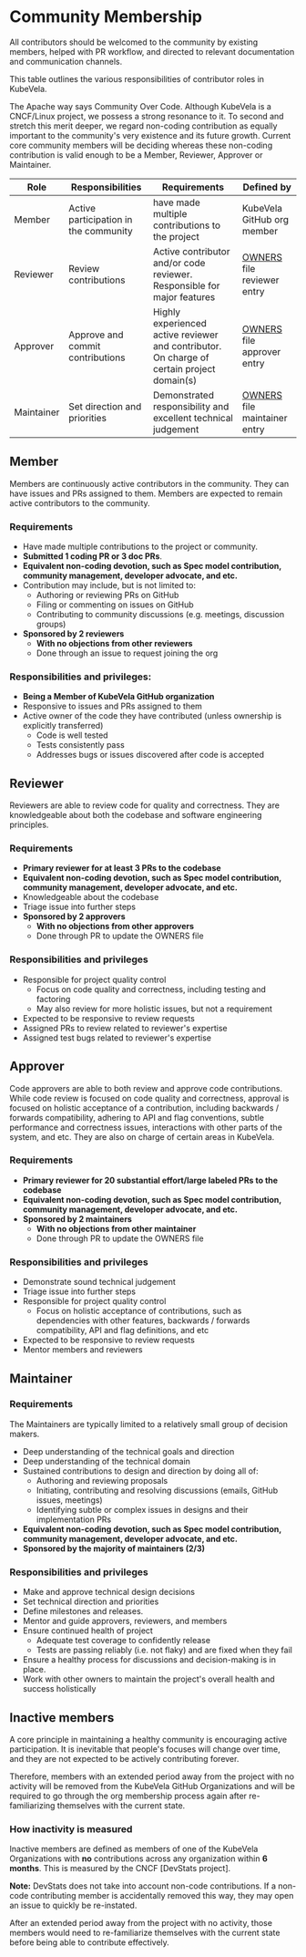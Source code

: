 # Community Membership

All contributors should be welcomed to the community by existing members, helped with PR workflow, and directed to relevant documentation and communication channels.

This table outlines the various responsibilities of contributor roles in KubeVela.

The Apache way says Community Over Code. Although KubeVela is a CNCF/Linux project, we possess a strong resonance to it. To second and stretch this merit deeper, we regard non-coding contribution as equally important to the community's very existence and its future growth. Current core community members will be deciding whereas these non-coding contribution is valid enough to be a Member, Reviewer, Approver or Maintainer.

| Role | Responsibilities | Requirements | Defined by |
| -----| ---------------- | ------------ | -------|
| Member | Active participation in the community | have made multiple contributions to the project | KubeVela GitHub org member|
| Reviewer | Review contributions |  Active contributor and/or code reviewer. Responsible for major features | [OWNERS](./OWNERS.md#reviewers) file reviewer entry |
| Approver | Approve and commit contributions | Highly experienced active reviewer and contributor. On charge of certain project domain(s) | [OWNERS](./OWNERS.md#approvers) file approver entry|
| Maintainer | Set direction and priorities | Demonstrated responsibility and excellent technical judgement | [OWNERS](./OWNERS.md#maintainers) file maintainer entry |

## Member
Members are continuously active contributors in the community. They can have issues and PRs assigned to them. Members are expected to remain active contributors to the community.

### Requirements
- Have made multiple contributions to the project or community.
- **Submitted 1 coding PR or 3 doc PRs**.
- **Equivalent non-coding devotion, such as Spec model contribution, community management, developer advocate, and etc.**
- Contribution may include, but is not limited to:
   - Authoring or reviewing PRs on GitHub
   - Filing or commenting on issues on GitHub
   - Contributing to community discussions (e.g. meetings, discussion groups)
- **Sponsored by 2 reviewers**
   - **With no objections from other reviewers**
   - Done through an issue to request joining the org

### Responsibilities and privileges:
- **Being a Member of KubeVela GitHub organization**
- Responsive to issues and PRs assigned to them
- Active owner of the code they have contributed (unless ownership is explicitly transferred)
   - Code is well tested
   - Tests consistently pass
   - Addresses bugs or issues discovered after code is accepted

## Reviewer
Reviewers are able to review code for quality and correctness. They are knowledgeable about both the codebase and software engineering principles.
### Requirements
- **Primary reviewer for at least 3 PRs to the codebase**
- **Equivalent non-coding devotion, such as Spec model contribution, community management, developer advocate, and etc.**
- Knowledgeable about the codebase
- Triage issue into further steps
- **Sponsored by 2 approvers**
   - **With no objections from other approvers**
   - Done through PR to update the OWNERS file

### Responsibilities and privileges
- Responsible for project quality control
   - Focus on code quality and correctness, including testing and factoring
   - May also review for more holistic issues, but not a requirement
- Expected to be responsive to review requests
- Assigned PRs to review related to reviewer's expertise 
- Assigned test bugs related to reviewer's expertise

## Approver
Code approvers are able to both review and approve code contributions. While code review is focused on code quality and correctness, approval is focused on holistic acceptance of a contribution, including backwards / forwards compatibility, adhering to API and flag conventions, subtle performance and correctness issues, interactions with other parts of the system, and etc.
They are also on charge of certain areas in KubeVela.

### Requirements
- **Primary reviewer for 20 substantial effort/large labeled PRs to the codebase**
- **Equivalent non-coding devotion, such as Spec model contribution, community management, developer advocate, and etc.**
- **Sponsored by 2 maintainers**
   - **With no objections from other maintainer**
   - Done through PR to update the OWNERS file

### Responsibilities and privileges
- Demonstrate sound technical judgement
- Triage issue into further steps
- Responsible for project quality control
   - Focus on holistic acceptance of contributions, such as dependencies with other features, backwards / forwards compatibility, API and flag definitions, and etc
- Expected to be responsive to review requests
- Mentor members and reviewers

## Maintainer
### Requirements
The Maintainers are typically limited to a relatively small group of decision makers.
- Deep understanding of the technical goals and direction
- Deep understanding of the technical domain
- Sustained contributions to design and direction by doing all of:
   - Authoring and reviewing proposals
   - Initiating, contributing and resolving discussions (emails, GitHub issues, meetings)
   - Identifying subtle or complex issues in designs and their implementation PRs
- **Equivalent non-coding devotion, such as Spec model contribution, community management, developer advocate, and etc.**
- **Sponsored by the majority of maintainers (2/3)**

### Responsibilities and privileges
- Make and approve technical design decisions
- Set technical direction and priorities
- Define milestones and releases.
- Mentor and guide approvers, reviewers, and members
- Ensure continued health of project
   - Adequate test coverage to confidently release
   - Tests are passing reliably (i.e. not flaky) and are fixed when they fail
- Ensure a healthy process for discussions and decision-making is in place.
- Work with other owners to maintain the project's overall health and success holistically

## Inactive members

A core principle in maintaining a healthy community is encouraging active
participation. It is inevitable that people's focuses will change over time, and
they are not expected to be actively contributing forever.

Therefore, members with an extended period away from the project with no activity
will be removed from the KubeVela GitHub Organizations and will be required to
go through the org membership process again after re-familiarizing themselves
with the current state.


### How inactivity is measured

Inactive members are defined as members of one of the KubeVela Organizations
with **no** contributions across any organization within **6 months**. This is
measured by the CNCF [DevStats project].

**Note:** DevStats does not take into account non-code contributions. If a
non-code contributing member is accidentally removed this way, they may open an
issue to quickly be re-instated.

After an extended period away from the project with no activity,
those members would need to re-familiarize themselves with the current state
before being able to contribute effectively.
